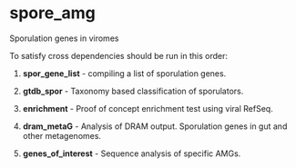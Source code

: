 # spore_amg
Sporulation genes in viromes

To satisfy cross dependencies should be run in this order:

1. **spor_gene_list** - compiling a list of sporulation genes. 

2. **gtdb_spor** - Taxonomy based classification of sporulators. 

3. **enrichment** - Proof of concept enrichment test using viral RefSeq.

4. **dram_metaG** - Analysis of DRAM output. Sporulation genes in gut and other metagenomes.

5. **genes_of_interest** - Sequence analysis of specific AMGs.

